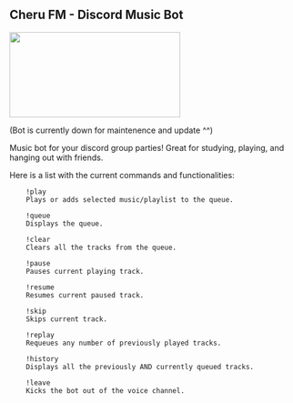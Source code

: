 ## Cheru FM -  Discord Music Bot

<img src="https://cdn.custom-cursor.com/packs/3718/cute-cherry-pack.png" width="300" height="150">

(Bot is currently down for maintenence and update ^^)

Music bot for your discord group parties!
Great for studying, playing, and hanging out with friends. 

<!--Click <a href="#">here</a> to add it to your server!-->


Here is a list with the current commands and functionalities:

        !play
        Plays or adds selected music/playlist to the queue. 
    
        !queue 
        Displays the queue.  

        !clear 
        Clears all the tracks from the queue.
    
        !pause 
        Pauses current playing track. 
    
        !resume 
        Resumes current paused track. 

        !skip 
        Skips current track.    

        !replay 
        Requeues any number of previously played tracks. 
    
        !history 
        Displays all the previously AND currently queued tracks.

        !leave 
        Kicks the bot out of the voice channel. 

